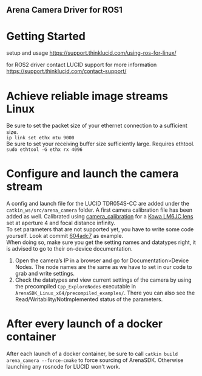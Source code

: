 ## Arena Camera Driver for ROS1

# Getting Started
setup and usage https://support.thinklucid.com/using-ros-for-linux/


for ROS2 driver contact LUCID support for more information 
https://support.thinklucid.com/contact-support/

# Achieve reliable image streams Linux
Be sure to set the packet size of your ethernet connection to a sufficient size.  
`ip link set ethx mtu 9000`  
Be sure to set your receiving buffer size sufficiently large. Requires ethtool.  
`sudo ethtool -G ethx rx 4096`  

# Configure and launch the camera stream
A config and launch file for the LUCID TDR054S-CC are added under the `catkin_ws/src/arena_camera` folder. A first camera calibration file has been added as well. Calibrated using [camera_calibration](http://wiki.ros.org/camera_calibration) for a [Kowa LM6JC lens](https://www.kowa-lenses.com/en/lm6jc-mp-industrial-lens-c-mount) set at aperture 4 and focal distance infinity.  
To set parameters that are not supported yet, you have to write some code yourself. Look at commit [604adc7](https://github.com/Intermodalics/arena_camera_ros/commit/604adc7b32506ace1518cb5a800fa39d78cf3e9e) as example.  
When doing so, make sure you get the setting names and datatypes right, it is advised to go to their on-device documentation.  
1. Open the camera’s IP in a browser and go for Documentation>Device Nodes. The node names are the same as we have to set in our code to grab and write settings.
2. Check the datatypes and view current settings of the camera by using the precompiled `Cpp_ExploreNodes` executable in `ArenaSDK_Linux_x64/precompiled_examples/`. There you can also see the Read/Writability/NotImplemented status of the parameters.

# After every launch of a docker container
After each launch of a docker container, be sure to call ```catkin build arena_camera --force-cmake``` to force sourcing of ArenaSDK. Otherwise launching any rosnode for LUCID won't work.
